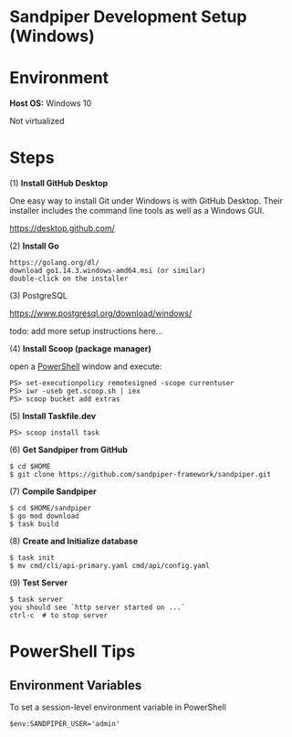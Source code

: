 # Sandpiper Development Setup (Windows)

# Environment

**Host OS:** Windows 10

Not virtualized

# Steps

(1) **Install GitHub Desktop**

One easy way to install Git under Windows is with GitHub Desktop. Their installer includes the command line tools as well as a Windows GUI.

https://desktop.github.com/

(2) **Install Go**

```
https://golang.org/dl/
download go1.14.3.windows-amd64.msi (or similar)
double-click on the installer
```

(3) PostgreSQL

https://www.postgresql.org/download/windows/

todo: add more setup instructions here...

(4) **Install Scoop (package manager)**

open a [PowerShell](https://docs.microsoft.com/en-us/powershell/) window and execute:

```
PS> set-executionpolicy remotesigned -scope currentuser
PS> iwr -useb get.scoop.sh | iex
PS> scoop bucket add extras
```

(5) **Install Taskfile.dev**

```
PS> scoop install task
```

(6) **Get Sandpiper from GitHub**

```
$ cd $HOME
$ git clone https://github.com/sandpiper-framework/sandpiper.git
```

(7) **Compile Sandpiper**

```
$ cd $HOME/sandpiper
$ go mod download
$ task build
```

(8) **Create and Initialize database**

```
$ task init
$ mv cmd/cli/api-primary.yaml cmd/api/config.yaml
```

(9) **Test Server**

```
$ task server
you should see `http server started on ...`
ctrl-c  # to stop server
```

# PowerShell Tips

## Environment Variables

To set a session-level environment variable in PowerShell

```
$env:SANDPIPER_USER='admin'
```
